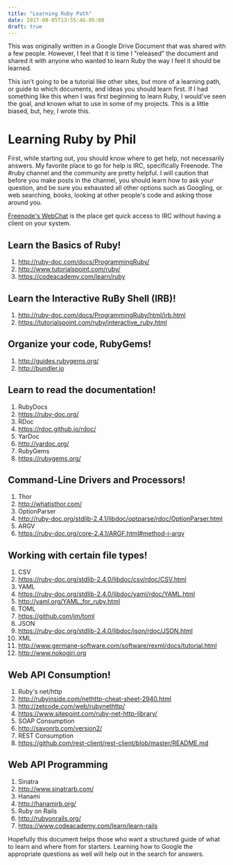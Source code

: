 ```yaml
---
title: "Learning Ruby Path"
date: 2017-08-05T13:55:46-05:00
draft: true
---
```


This was originally written in a Google Drive Document that was shared with a few people. However, I feel that it is time I "released" the document and shared it with anyone who wanted to learn Ruby the way I feel it should be learned. 

This isn't going to be a tutorial like other sites, but more of a learning path, or guide to which documents, and ideas you should learn first. If I had something like this when I was first beginning to learn Ruby, I would've seen the goal, and known what to use in some of my projects. This is a little biased, but, hey, I wrote this. 

# Learning Ruby by Phil

First, while starting out, you should know where to get help, not necessarily answers. My favorite place to go for help is IRC, specifically Freenode. The #ruby channel and the community are pretty helpful. I will caution that before you make posts in the channel, you should learn how to ask your question, and be sure you exhausted all other options such as Googling, or web searching, books, looking at other people's code and asking those around you. 

[Freenode's WebChat](http://webchat.freenode.net/?channels=%23ruby%2C%23ruby-community%2C%23ruby-offtopic&uio=d4) is the place get quick access to IRC without having a client on your system. 

## Learn the Basics of Ruby!

1. http://ruby-doc.com/docs/ProgrammingRuby/
2. http://www.tutorialspoint.com/ruby/
3. https://codeacademy.com/learn/ruby

## Learn the Interactive RuBy Shell (IRB)!

1. http://ruby-doc.com/docs/ProgrammingRuby/html/irb.html
2. https://tutorialspoint.com/ruby/interactive_ruby.html

## Organize your code, RubyGems!

1. http://guides.rubygems.org/
2. http://bundler.io

## Learn to read the documentation!

1. RubyDocs
  1. https://ruby-doc.org/
2. RDoc
  1. https://rdoc.github.io/rdoc/
3. YarDoc
  1. http://yardoc.org/
4. RubyGems
  1. https://rubygems.org/

## Command-Line Drivers and Processors!

1. Thor
  1. http://whatisthor.com/
2. OptionParser
  1. http://ruby-doc.org/stdlib-2.4.1/libdoc/optparse/rdoc/OptionParser.html
3. ARGV
  1. https://ruby-doc.org/core-2.4.1/ARGF.html#method-i-argv

## Working with certain file types!

1. CSV
  1. https://ruby-doc.org/stdlib-2.4.0/libdoc/csv/rdoc/CSV.html
2. YAML
  1. https://ruby-doc.org/stdlib-2.4.0/libdoc/yaml/rdoc/YAML.html
  2. http://yaml.org/YAML_for_ruby.html
3. TOML
  1. https://github.com/jm/toml
4. JSON
  1. https://ruby-doc.org/stdlib-2.4.0/libdoc/json/rdoc/JSON.html
5. XML
  1. http://www.germane-software.com/software/rexml/docs/tutorial.html
  2. http://www.nokogiri.org

## Web API Consumption!

1. Ruby's net/http
  1. http://rubyinside.com/nethttp-cheat-sheet-2940.html
  2. http://zetcode.com/web/rubynethttp/
  3. https://www.sitepoint.com/ruby-net-http-library/
2. SOAP Consumption
  1. http://savonrb.com/version2/
3. REST Consumption
  2. https://github.com/rest-client/rest-client/blob/master/README.md

## Web API Programming

1. Sinatra
  1. http://www.sinatrarb.com/
2. Hanami
  1. http://hanamirb.org/
3. Ruby on Rails
  1. http://rubyonrails.org/
  2. https://www.codeacademy.com/learn/learn-rails

Hopefully this document helps those who want a structured guide of what to learn and where from for starters. Learning how to Google the appropriate questions as well will help out in the search for answers. 